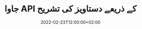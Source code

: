 ---
############################# Static ############################
layout: "product"
date: 2022-02-23T12:00:00+02:00
draft: false

product: "Annotation"
product_tag: "annotation"
platform: "Java"
platform_tag: "java"

############################# Head ############################
head_title: "جاوا دستاویز تشریح API | پی ڈی ایف ورڈ ایکسل پی پی ٹی ایکس امیجز دیکھیں اور تشریح کریں۔"
head_description: "جاوا دستاویز تشریح API۔ PDF Word DOCX، Excel XLSX، PPTX، EML EMLX، VSS VSD، OTP، CAD اور تصویری فائل فارمیٹس دیکھیں، ٹیگ کریں، تبصرہ کریں اور تشریح کریں۔"

############################# Header ##########################
title: "جاوا API کے ذریعے دستاویز کی تشریح"
description: "پی ڈی ایف، ایچ ٹی ایم ایل، ایم ایس آفس اور دیگر دستاویز فارمیٹس کو بغیر کسی بیرونی سافٹ ویئر کو انسٹال کیے دیکھنے اور تشریح کرنے کی صلاحیتوں کے ساتھ جاوا ایپلی کیشنز بنائیں۔"
button:
    enable: true
    icon: "fas fa-arrow-down"
    label: "مفت ٹرائل ڈاؤن لوڈ کریں۔"
    link: "https://downloads.groupdocs.com/annotation/java"

############################# SubMenu #########################
submenu:
    enable: true
    
    left:
        img_alt: "GroupDocs.Annotation for Java"
        image: "https://www.groupdocs.cloud/templates/groupdocs/images/product-logos/groupdocs-annotation-java.png"
        product: "GroupDocs.Annotation"
        platform: "Java"

    middle:
        button:
            # button loop
            - link: "#features"
              text: "خصوصیات"

            # button loop
            - link: "https://products.groupdocs.app/annotation"
              text: "لائیو ڈیمو"

            # button loop
            - link: "https://purchase.groupdocs.com/pricing/annotation/java"
              text: "قیمتوں کا تعین"

    right:
        link_download: "https://downloads.groupdocs.com/annotation"
        link_learn: "https://docs.groupdocs.com/annotation/java/"
        link_buy: "https://purchase.groupdocs.com"

############################# Overview ############################
overview:
    enable: true
    content: |
      GroupDocs.Annotation Java API ایک پروڈکٹ ہے جو آپ کو مختلف پلیٹ فارمز اور آپریٹنگ سسٹمز، جیسے کہ Android، MacOS، Linux، Windows پر دستاویزات میں تشریحات کے ساتھ کام کرنے کی اجازت دیتا ہے۔ GroupDocs.Annotation سادہ API کے ساتھ ایک لائبریری فراہم کرتا ہے جو بہت سے فوائد دیتا ہے: مثال کے طور پر، اگر آپ کو ڈیٹا کو خفیہ رکھنے کی ضرورت ہے یا آپ کو لائبریری کے ساتھ کام کرنے کے لیے کتنی طاقت کی ضرورت ہے، یا تشریحات کے ساتھ کام کو جزوی طور پر تبدیل کرنے کی ضرورت ہے، تو لائبریری بہت زیادہ ہے۔ ہلکا پھلکا اور لچکدار.

      جاوا API کے لیے GroupDocs.Annotation آپ کو مختلف قسم کے تشریحات کے ساتھ کام کرنے کی اجازت دیتا ہے، جس میں شامل ہیں: ٹیکسٹ، پولی لائن، ایریا، انڈر لائن، پوائنٹ، واٹر مارک، ایرو، ایلپس، ٹیکسٹ ریپلیسمنٹ، فاصلہ، ٹیکسٹ فیلڈ، ریسورس ریڈیکشن وغیرہ۔ مشہور دستاویزات کے فارمیٹس جیسے: PDF، HTML، Microsoft Office Word، Excel سپریڈ شیٹس، PowerPoint پریزنٹیشنز، Visio، Outlook ای میلز، تصاویر، میٹا فائلز، CAD ڈرائنگ اور دیگر مختلف فارمیٹس۔ API دستاویز کے صفحات کے تھمب نیلز حاصل کرنے کی صلاحیت فراہم کرتا ہے اور پی ڈی ایف فائلوں میں تشریح کو درآمد اور برآمد کرنے میں معاونت کرتا ہے۔

      لائبریری کا استعمال کرتے ہوئے، آپ [add](/annotation/java/bmp/)، [ترمیم](/annotation/java/bmp/)، [extract](/annotation/java/bmp/) اور [delete](/annotation/java/bmp/) دستاویزات سے تشریحات، دستاویزات کو گھمائیں، تھمب نیل حل تبدیل کریں اور یہ تمام امکانات کی مکمل فہرست نہیں ہے۔ یہ تمام معاون دستاویز فارمیٹس میں آپ کی ضروریات کے مطابق تشریحی خصوصیات کو اپنی مرضی کے مطابق بنانے کے لیے ڈیٹا آبجیکٹ کا ایک جامع سیٹ بھی پیش کرتا ہے۔

      جاوا API کے لیے GroupDocs.Annotation کے ساتھ کام کرنا بہت آسان ہے اور صرف چند بنیادی مراحل پر مشتمل ہے۔ سب سے پہلے آپ کو ایک لائسنس ترتیب دینے کی ضرورت ہے، پھر اس فائل کو منتخب کریں جس کے ساتھ آپ کام کرنا چاہتے ہیں، پھر کسی طرح دستاویز کی تشریحات (ڈیلیٹ/ترمیم/ایکسٹریکٹ/ڈیلیٹ) کے ساتھ جوڑ توڑ کریں اور نتیجہ کو محفوظ کریں۔ مزید معلومات کے لیے براہ کرم پروڈکٹ دیکھیں [دستاویزات](https://docs.groupdocs.com/annotation/java/getting-started/) یا ہماری [مثالیں](https://github.com/groupdocs-annotation/GroupDocs.Annotation) -for-Java) سیٹ کریں۔
      
      GroupDocs.Annotation کو باقاعدگی سے اپ ڈیٹ کیا جاتا ہے اور اپنے صارفین کو مدد فراہم کرتا ہے، آپ ہمیشہ ہم سے کوئی سوال پوچھنے یا اپنے خیالات بھیجنے یا کسی نئی چیز کے لیے اپنی ضروریات کے بارے میں ہمیں بتانے کا خیرمقدم کرتے ہیں اور ہم اسے اپنے نئے ورژن میں بخوشی نافذ کریں گے۔
    tabs:
      enable: true
      
      ## TAB ONE ##
      tab_one:
        description: |
          ذیل میں جاوا کے لیے GroupDocs.Annotation کا ایک جائزہ ہے۔
      
        right:
          enable: true
          icon: "fab fa-html5"
          title:  جائزہ
          content: |
            * تشریحات شامل کریں۔
            * تشریحات برآمد کریں۔ 
            * تشریحات درآمد کریں۔
            * جواب پر مبنی تبصرے
            * تشریح مطابقت
      
      ## TAB TWO ##
      tab_two:
        description: |
          GroupDocs.Annotation for Java تمام مقبول [دستاویز فائل فارمیٹس](https://docs.groupdocs.com/annotation/java/supported-document-formats/) کو سپورٹ کرتا ہے بشمول: Microsoft Office، PDF، تصاویر اور بہت سے دوسرے۔

        left:
          enable: true
          table:
            # table loop
            - title: "Microsoft Office Formats"
              content: |
                * **Word**: [DOC](/annotation/java/doc/), [DOCX](/annotation/java/docx/), [DOCM](/annotation/java/docm/), [DOT](/annotation/java/dot/), [DOTX](/annotation/java/dotx/), [RTF](/annotation/java/rtf/)
                * **Excel**: [XLS](/annotation/java/xls/), [XLSX](/annotation/java/xlsx/), [XLSB](/annotation/java/xlsb/), [XLSM](/annotation/java/xlsm/)
                * **PowerPoint**: [PPT](/annotation/java/ppt/), [PPTX](/annotation/java/pptx/), [PPS](/annotation/java/pps/), [PPSX](/annotation/java/ppsx/), [POTM](/annotation/java/potm/), [POTX](/annotation/java/potx/), [PPSM](/annotation/java/ppsm/), [PPTM](/annotation/java/pptm/), [WMF](/annotation/java/wmf/), [EMF](/annotation/java/emf/)
                * **Outlook**: [EML](/annotation/java/eml/), [EMLX](/annotation/java/emlx/), [MSG](/annotation/java/msg/)
                * **Visio**: [VSS](/annotation/java/vss/), [VST](/annotation/java/vst/), [VSD](/annotation/java/vsd/), [VSDX](/annotation/java/vsdx/), [VSX](/annotation/java/vsx/)

        right:
          enable: true
          table:
            # table loop
            - title: "Other Formats"
              content: |
                * **Portable**: [PDF](/annotation/java/pdf/) (PDF/A-1a, PDF/A-1b, PDF/A-2a)
                * **OpenDocument**: [ODT](/annotation/java/odt/), [ODS](/annotation/java/ods/), [ODP](/annotation/java/odp/)
                * **Images**: [BMP](/annotation/java/bmp/), [JPG](/annotation/java/jpg/), [JPEG](/annotation/java/jpeg/), [TIFF](/annotation/java/tiff/), [TIF](/annotation/java/tif/), [PNG](/annotation/java/png/), [GIF](/annotation/java/gif/), [DCM](/annotation/java/dcm/), [DICOM](/annotation/java/dicom/)
                * **AutoCAD**: [DWG](/annotation/java/dwg/), [DXF](/annotation/java/dxf/), [CAD](/annotation/java/cad/)
                * **Other**: [HTM](/annotation/java/htm/), [HTML](/annotation/java/html/), [CSV](/annotation/java/csv/), [DJVU](/annotation/java/djvu/), [OTP](/annotation/java/otp/), [OTT](/annotation/java/ott/)

      ## TAB THREE ##
      tab_three:
        description: |
          جاوا کے لیے GroupDocs.Annotation درج ذیل آپریٹنگ سسٹمز، فریم ورکس اور پیکیج مینیجرز کی حمایت کرتا ہے:
        
        left:
          enable: true
          table:
            # table loop
            - icon: "fab fa-windows"
              title:  آپریٹنگ سسٹمز
              content: |
                * Microsoft Windows Desktop
                * Microsoft Windows Server
                * Linux
                * MacOS

            # table loop
            - icon: "fas fa-code"
              title:  تعاون یافتہ فریم ورک
              content: |
                * Java 7 (1.7) and above

        right:
          enable: true
          table:
            # table loop
            - icon: "fas fa-cogs"
              title:  ترقیاتی ماحول
              content: |
                * NetBeans
                * IntelliJ IDEA
                * Eclipse

            # table loop
            - icon: "fas fa-tools"
              title:  آٹومیشن ٹول بنائیں
              content: |
                * Maven

############################# Features ############################
features:
    enable: true
    title: جاوا خصوصیات کے لیے GroupDocs.Annotation

    feature:
      # feature loop
      - icon: "fas fa-copy"
        link: "https://docs.groupdocs.com/annotation/java/add-area-annotation/"
        content: دستاویز میں ایریا اینوٹیشن شامل کریں اور سادہ اور نیسٹڈ کمنٹس کو لنک کریں۔

      # feature loop
      - icon: "fas fa-eye"
        link: "https://docs.groupdocs.com/annotation/java/add-arrow-annotation/"
        content: تیر کی تشریح کا استعمال کرتے ہوئے کسی خاص مواد کی طرف اشارہ کریں۔

      # feature loop
      - icon: "fas fa-bolt"
        link: "https://docs.groupdocs.com/annotation/java/add-watermark-annotation/"
        content: ٹیکسٹ واٹر مارکس کو پی ڈی ایف، سلائیڈز، ایکسل ورک شیٹس، امیجز اور ڈایاگرام کو زاویہ کی پوزیشن پر سیٹ کریں
      
      # feature loop
      - icon: "fas fa-file-powerpoint"
        link: "https://docs.groupdocs.com/annotation/java/add-point-annotation/"
        content: پوائنٹ انوٹیشن کا استعمال کرتے ہوئے دستاویز میں کسی بھی جگہ پاپ اپ تبصرے شامل کریں۔

      # feature loop
      - icon: "fas fa-code"
        link: "https://docs.groupdocs.com/annotation/java/add-polyline-annotation/"
        content: لائن سیگمنٹس، آرک سیگمنٹس یا دونوں کی ترتیب کو مربوط کرنے کے لیے پولی لائن تشریح کا استعمال کریں

      # feature loop
      - icon: "fas fa-cloud"
        link: "https://docs.groupdocs.com/annotation/java/add-ellipse-annotation/"
        content: پی ڈی ایف، ورڈ ڈاکومنٹس، اسپریڈ شیٹس، پریزنٹیشنز، ڈایاگرامس اور امیجز میں بیضوی تشریح شامل کریں

      # feature loop
      - icon: "fas fa-remove-format"
        link: "https://docs.groupdocs.com/annotation/java/add-watermark-annotation/"
        content: پی ڈی ایف، پاورپوائنٹ، ایکسل، امیجز اور ڈایاگرامس کے لیے اینگلڈ واٹر مارکس شامل کریں۔

      # feature loop
      - icon: "fas fa-comment-slash"
        link: "https://docs.groupdocs.com/annotation/java/add-underline-annotation/"
        content: کسی دستاویز کی تصویری نمائندگی میں متن کی تشریح کے نقاط حاصل کریں۔

      # feature loop
      - icon: "fas fa-location-arrow"
        link: "https://docs.groupdocs.com/annotation/java/add-annotation-to-the-document/"
        content: کسی دستاویز میں مخصوص متن کو انڈر لائن، سٹرائیک تھرو یا اس میں ترمیم کریں۔

      # feature loop
      - icon: "fas fa-border-all"
        link: "https://docs.groupdocs.com/annotation/java/add-annotation-to-the-document/"
        content: کسی دستاویز میں ٹیکسٹ اسٹیمپ یا واٹر مارک اور ٹیکسٹ فیلڈ شامل کریں۔

      # feature loop
      - icon: "fas fa-wrench"
        link: "https://docs.groupdocs.com/annotation/java/add-point-annotation/"
        content: ورڈ دستاویزات اور پاورپوائنٹ پریزنٹیشنز کے درمیان تشریحات درآمد اور برآمد کریں۔

      # feature loop
      - icon: "fas fa-columns"
        link: "https://docs.groupdocs.com/annotation/java/add-strikeout-annotation/"
        content: متن، متن کی تبدیلی، واٹر مارک اور ریسورس ریڈیکشن تشریح کی اقسام کے ساتھ ایکسل اسپریڈشیٹ کی تشریح کریں

      # feature loop
      - icon: "fas fa-file-word"
        link: "https://docs.groupdocs.com/annotation/java/get-file-info/"
        content: پاورپوائنٹ پریزنٹیشنز اور سلائیڈز میں پولی لائن، سٹرائیک تھرو، انڈر لائن یا ٹیکسٹ تشریحات شامل کریں

      # feature loop
      - icon: "fas fa-envelope"
        link: "https://docs.groupdocs.com/annotation/java/basic-usage/"
        content: X، Y کوآرڈینیٹس کا استعمال کرتے ہوئے پریزنٹیشنز میں پوائنٹ کی تشریح کو نشان زد کریں۔

      # feature loop
      - icon: "fas fa-print"
        link: "https://docs.groupdocs.com/annotation/java/add-strikeout-annotation/"
        content: امیجز میں اسٹرائیک تھرو، ٹیکسٹ، انڈر لائن یا پولی لائن تشریحات شامل کریں۔

      # feature loop
      - icon: "fas fa-file-archive"
        link: "https://docs.groupdocs.com/annotation/java/add-link-annotation/"
        content: Visio Diagrams کے لیے دستاویز کی معلومات اور تصاویر حاصل کریں، جیسے VSS اور VSD
      
      # feature loop
      - icon: "fas fa-file-code"
        link: "https://docs.groupdocs.com/annotation/java/basic-usage/"
        content: دستاویز کے صفحات کے تھمب نیلز حاصل کریں اور ملٹی پیج TIFF فائلوں کے ساتھ کام کریں۔

      # feature loop
      - icon: "fas fa-file-excel"
        link: "https://docs.groupdocs.com/annotation/java/get-file-info/"
        content: ایک فنکشن کال کے ساتھ دستاویز کی تمام تشریحات حاصل کریں۔

      # feature loop
      - icon: "fas fa-heading"
        link: "https://docs.groupdocs.com/annotation/java/add-link-annotation/"
        content: پی ڈی ایف، ورڈ اور پاورپوائنٹ پریزنٹیشنز میں لنک تشریحات شامل کریں۔

      # feature loop
      - icon: "fas fa-project-diagram"
        link: "https://docs.groupdocs.com/annotation/java/add-point-annotation/"
        content: PDF، Word، Diagrams، Slides اور دیگر بڑے دستاویزی فارمیٹس کے لیے SVG پاتھ پارسنگ سپورٹ

      # feature loop
      - icon: "fas fa-cube"
        link: "https://docs.groupdocs.com/annotation/java/technical-support/"
        content: ورڈ دستاویزات میں واٹر مارک تشریح شامل کرنے اور متن کی تبدیلی کے لیے صفائی کے لیے معاونت

      # feature loop
      - icon: "fab fa-uncharted"
        link: "https://docs.groupdocs.com/annotation/java/technical-support/"
        content: ٹیکسٹ تشریحات کے لیے ڈایاگرام میں شکل پروسیسنگ سپورٹ
  
      # feature loop
      - icon: "fab fa-uncharted"
        link: "https://docs.groupdocs.com/annotation/java/advanced-usage/"
        content: تیز تر پروسیسنگ کے لیے دستاویزات کے صفحہ کے پیش نظاروں کو کیش کرکے وقت کی بچت کریں۔
  
      # feature loop
      - icon: "fab fa-uncharted"
        link: "https://docs.groupdocs.com/annotation/java/add-annotation-to-the-document/"
        content: پرانے فارمیٹس کے ساتھ بھی آسانی سے ورڈ، ایکسل اور پاورپوائنٹ دستاویزات کی تشریح کریں۔

      # feature loop
      - icon: "fab fa-uncharted"
        link: "https://docs.groupdocs.com/annotation/java/add-distance-annotation/"
        content: ایکسل، پاورپوائنٹ اور ڈایاگرام کے لیے فاصلاتی تشریح کیپشن دکھائیں۔

############################# Support ############################
support:
    enable: true

############################# Solutions ############################
solutions:
    enable: true
    title: GroupDocs.Annotation دیگر مقبول ترقیاتی ماحول کے لیے دستاویز دیکھنے والے APIs پیش کرتا ہے۔

    solution:
        # solution loop
        - img_alt: "GroupDocs.Annotation for .NET"
          image: "https://www.groupdocs.cloud/templates/groupdocs/images/product-logos/groupdocs-annotation-net.png"
          product: "GroupDocs.Annotation"
          platform: ".NET"
          link: "/annotation/net/"

############################# Back to top ###############################
back_to_top:
  enable: true
---